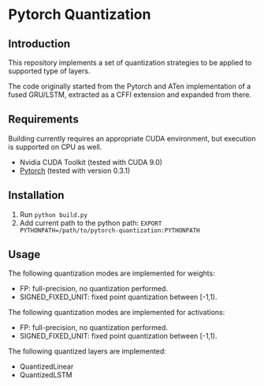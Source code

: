 # Pytorch Quantization

## Introduction

This repository implements a set of quantization strategies to be applied to supported type of layers.

The code originally started from the Pytorch and ATen implementation of a fused GRU/LSTM, extracted as a CFFI extension and expanded from there.

## Requirements
Building currently requires an appropriate CUDA environment, but execution is supported on CPU as well.

* Nvidia CUDA Toolkit (tested with CUDA 9.0)
* [Pytorch](https://pytorch.org) (tested with version 0.3.1)

## Installation

1. Run `python build.py`
2. Add current path to the python path: `EXPORT PYTHONPATH=/path/to/pytorch-quantization:PYTHONPATH`

## Usage

The following quantization modes are implemented for weights:

* FP: full-precision, no quantization performed.
* SIGNED_FIXED_UNIT: fixed point quantization between [-1,1).

The following quantization modes are implemented for activations:

* FP: full-precision, no quantization performed.
* SIGNED_FIXED_UNIT: fixed point quantization between [-1,1).

The following quantized layers are implemented:

* QuantizedLinear
* QuantizedLSTM 
